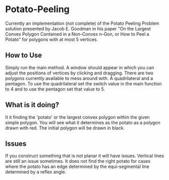 # Potato-Peeling
Currently an implementation (not complete) of the Potato Peeling Problem solution presented by Jacob E. Goodman in his paper "On the Largest Convex Polygon Contained in a Non-Convex n-Gon, or How to Peel a Potato" for polygons with at most 5 vertices.

## How to Use
Simply run the main method. A window should appear in which you can adjust the positions of vertices by clicking and dragging. There are two polygons currently available to mess around with. A quadrilateral and a pentagon. To use the quadrilateral set the switch value in the main function to 4 and to use the pentagon set that value to 5.

## What is it doing?
It it finding the 'potato' or the largest convex polygon within the given simple polygon. You will see what it determines as the potato as a polygon drawn with red. The initial polygon will be drawn in black.

## Issues
If you construct something that is not planar it will have issues. Vertical lines are still an issue sometimes. It does not find the right potato for cases where the potato has an edge determined by the equi-segmental line determined by a reflex angle.
